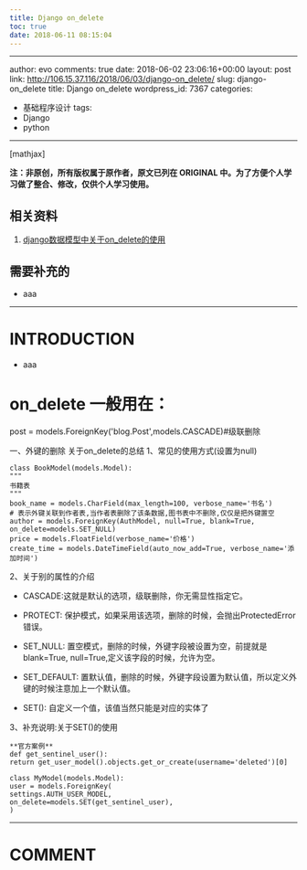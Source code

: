 ```yaml
---
title: Django on_delete
toc: true
date: 2018-06-11 08:15:04
---
```

---
author: evo
comments: true
date: 2018-06-02 23:06:16+00:00
layout: post
link: http://106.15.37.116/2018/06/03/django-on_delete/
slug: django-on_delete
title: Django on_delete
wordpress_id: 7367
categories:
- 基础程序设计
tags:
- Django
- python
---

<!-- more -->

[mathjax]

**注：非原创，所有版权属于原作者，原文已列在 ORIGINAL 中。为了方便个人学习做了整合、修改，仅供个人学习使用。**


## 相关资料





 	
  1. [django数据模型中关于on_delete的使用](https://blog.csdn.net/kuangshp128/article/details/78946316)




## 需要补充的





 	
  * aaa





* * *





# INTRODUCTION





 	
  * aaa





# on_delete 一般用在：


post = models.ForeignKey('blog.Post',models.CASCADE)#级联删除

一、外键的删除
关于on_delete的总结
1、常见的使用方式(设置为null)

    
    class BookModel(models.Model):
    """
    书籍表
    """
    book_name = models.CharField(max_length=100, verbose_name='书名')
    # 表示外键关联到作者表,当作者表删除了该条数据,图书表中不删除,仅仅是把外键置空
    author = models.ForeignKey(AuthModel, null=True, blank=True, on_delete=models.SET_NULL)
    price = models.FloatField(verbose_name='价格')
    create_time = models.DateTimeField(auto_now_add=True, verbose_name='添加时间')


2、关于别的属性的介绍



 	
  * CASCADE:这就是默认的选项，级联删除，你无需显性指定它。

 	
  * PROTECT: 保护模式，如果采用该选项，删除的时候，会抛出ProtectedError错误。

 	
  * SET_NULL: 置空模式，删除的时候，外键字段被设置为空，前提就是blank=True, null=True,定义该字段的时候，允许为空。

 	
  * SET_DEFAULT: 置默认值，删除的时候，外键字段设置为默认值，所以定义外键的时候注意加上一个默认值。

 	
  * SET(): 自定义一个值，该值当然只能是对应的实体了


3、补充说明:关于SET()的使用

    
    **官方案例**
    def get_sentinel_user():
    return get_user_model().objects.get_or_create(username='deleted')[0]
    
    class MyModel(models.Model):
    user = models.ForeignKey(
    settings.AUTH_USER_MODEL,
    on_delete=models.SET(get_sentinel_user),
    )






















* * *





# COMMENT



